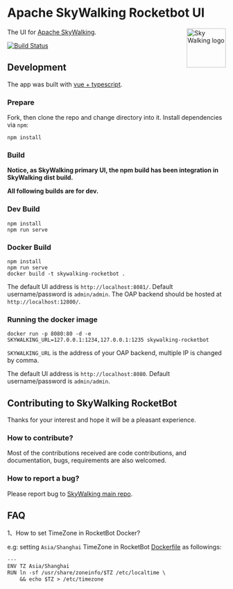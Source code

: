 Apache SkyWalking Rocketbot UI
===============

<img src="http://skywalking.apache.org/assets/logo.svg" alt="Sky Walking logo" height="90px" align="right" />

The UI for [Apache SkyWalking](https://github.com/apache/incubator-skywalking).

[![Build Status](https://travis-ci.org/apache/skywalking-rocketbot-ui.svg?branch=master)](https://travis-ci.org/apache/skywalking-rocketbot-ui)


## Development

 The app was built with [vue + typescript](https://github.com/vuejs/vue).

### Prepare

Fork, then clone the repo and change directory into it.
Install dependencies via `npm`:

```
npm install
```

### Build

**Notice, as SkyWalking primary UI, the npm build has been integration in SkyWalking dist build.** 

**All following builds are for dev.**

### Dev Build
```
npm install
npm run serve
```

### Docker Build
```
npm install
npm run serve
docker build -t skywalking-rocketbot .
```

The default UI address is `http://localhost:8081/`. Default username/password is `admin/admin`. 
The OAP backend should be hosted at `http://localhost:12800/`.

### Running the docker image

```
docker run -p 8080:80 -d -e SKYWALKING_URL=127.0.0.1:1234,127.0.0.1:1235 skywalking-rocketbot
```

`SKYWALKING_URL` is the address of your OAP backend, multiple IP is changed by comma.


The default UI address is `http://localhost:8080`. Default username/password is `admin/admin`.

## Contributing to SkyWalking RocketBot

Thanks for your interest and hope it will be a
pleasant experience.

### How to contribute?

Most of the contributions received are code contributions, and documentation, bugs, requirements are also welcomed.

### How to report a bug?

Please report bug to [SkyWalking main repo](https://github.com/apache/skywalking/issues).

## FAQ


1、How to set TimeZone in RocketBot Docker?

e.g: setting `Asia/Shanghai` TimeZone in RocketBot [Dockerfile](Dockerfile) as followings:

```txt
···
ENV TZ Asia/Shanghai
RUN ln -sf /usr/share/zoneinfo/$TZ /etc/localtime \
    && echo $TZ > /etc/timezone
```
